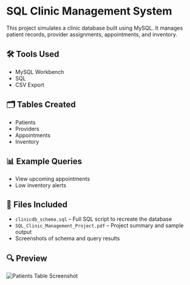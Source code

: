 # SQL Clinic Management System

This project simulates a clinic database built using MySQL. It manages patient records, provider assignments, appointments, and inventory.

## 🛠 Tools Used
- MySQL Workbench
- SQL
- CSV Export

## 🗂 Tables Created
- Patients
- Providers
- Appointments
- Inventory

## 📊 Example Queries
- View upcoming appointments
- Low inventory alerts

## 📁 Files Included
- `clinicdb_schema.sql` – Full SQL script to recreate the database
- `SQL_Clinic_Management_Project.pdf` – Project summary and sample output
- Screenshots of schema and query results

## 🔍 Preview
![Patients Table Screenshot](path-to-screenshot.png)
